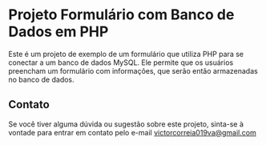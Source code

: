 # Projeto Formulário com Banco de Dados em PHP
 Este é um projeto de exemplo de um formulário que utiliza PHP para se conectar a um banco de dados MySQL. Ele permite que os usuários preencham um formulário com informações, que serão então armazenadas no banco de dados.
## Contato 
Se você tiver alguma dúvida ou sugestão sobre este projeto, sinta-se à vontade para entrar em contato pelo e-mail <a href="#">victorcorreia019va@gmail.com</a>
